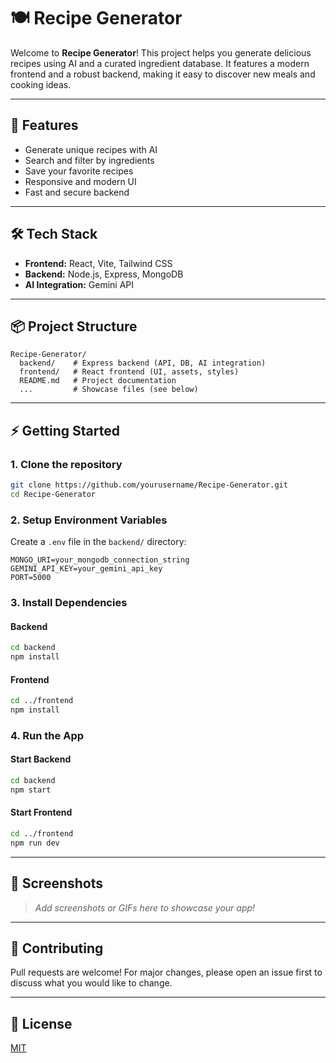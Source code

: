 # 🍽️ Recipe Generator

Welcome to **Recipe Generator**! This project helps you generate delicious recipes using AI and a curated ingredient database. It features a modern frontend and a robust backend, making it easy to discover new meals and cooking ideas.

---

## 🚀 Features
- Generate unique recipes with AI
- Search and filter by ingredients
- Save your favorite recipes
- Responsive and modern UI
- Fast and secure backend

---

## 🛠️ Tech Stack
- **Frontend:** React, Vite, Tailwind CSS
- **Backend:** Node.js, Express, MongoDB
- **AI Integration:** Gemini API

---

## 📦 Project Structure
```
Recipe-Generator/
  backend/    # Express backend (API, DB, AI integration)
  frontend/   # React frontend (UI, assets, styles)
  README.md   # Project documentation
  ...         # Showcase files (see below)
```

---

## ⚡ Getting Started

### 1. Clone the repository
```bash
git clone https://github.com/yourusername/Recipe-Generator.git
cd Recipe-Generator
```

### 2. Setup Environment Variables
Create a `.env` file in the `backend/` directory:
```
MONGO_URI=your_mongodb_connection_string
GEMINI_API_KEY=your_gemini_api_key
PORT=5000
```

### 3. Install Dependencies
#### Backend
```bash
cd backend
npm install
```
#### Frontend
```bash
cd ../frontend
npm install
```

### 4. Run the App
#### Start Backend
```bash
cd backend
npm start
```
#### Start Frontend
```bash
cd ../frontend
npm run dev
```

---

## 📸 Screenshots
> _Add screenshots or GIFs here to showcase your app!_

---

## 🤝 Contributing
Pull requests are welcome! For major changes, please open an issue first to discuss what you would like to change.

---

## 📄 License
[MIT](LICENSE)
